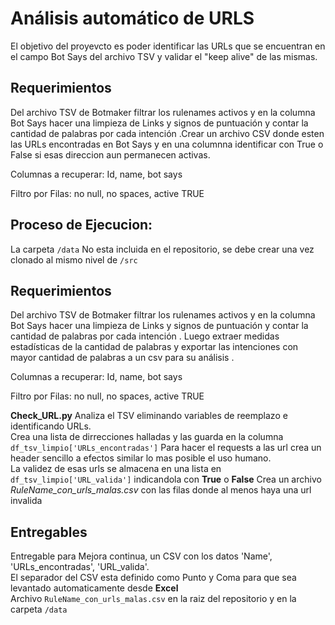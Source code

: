 # Análisis automático de URLS #
El objetivo del proyevcto es poder identificar las URLs que se encuentran en el campo Bot Says del archivo TSV y validar el "keep alive" de las mismas.

## Requerimientos ##
Del archivo TSV de Botmaker filtrar los rulenames activos y en la columna Bot Says hacer una limpieza de Links y signos de puntuación y contar la cantidad de palabras  por cada intención .Crear un archivo CSV donde esten las URLs encontradas en Bot Says y en una columnna identificar con True o False si esas direccion aun permanecen activas.

Columnas a recuperar:	Id, name, bot says

Filtro por Filas:	no null, no spaces, active TRUE
 

## Proceso de Ejecucion: ##

La carpeta `/data` No esta incluida en el repositorio, se debe crear una vez clonado al mismo nivel de `/src`

## Requerimientos ##
Del archivo TSV de Botmaker filtrar los rulenames activos y en la columna Bot Says hacer una limpieza de Links y signos de puntuación y contar la cantidad de palabras  por cada intención . Luego extraer medidas estadísticas de la cantidad de palabras y exportar las intenciones con mayor cantidad de palabras a un csv para su análisis .

Columnas a recuperar:	Id, name, bot says

Filtro por Filas:	no null, no spaces, active TRUE
 
**Check_URL.py**
    Analiza el TSV eliminando variables de reemplazo e identificando URLs.  
    Crea una lista de dirrecciones halladas y las guarda en la columna `df_tsv_limpio['URLs_encontradas']`
    Para hacer el requests a las url crea un header sencillo a efectos similar lo mas posible el uso humano.  
    La validez de esas urls se almacena en una lista en `df_tsv_limpio['URL_valida']` indicandola con __True__ o __False__
	Crea un archivo *RuleName_con_urls_malas.csv* con las filas donde al menos haya una url invalida   
	
## Entregables ##
Entregable para Mejora continua, un CSV con los datos 'Name', 'URLs_encontradas', 'URL_valida'.  
El separador del CSV esta definido como Punto y Coma para que sea levantado automaticamente desde __Excel__  
Archivo `RuleName_con_urls_malas.csv` en la raiz del repositorio y en la carpeta `/data`

